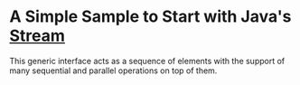 # A Simple Sample to Start with Java's [Stream](https://docs.oracle.com/javase/8/docs/api/java/util/stream/Stream.html) #  
This generic interface acts as a sequence of elements with the support of many sequential and parallel operations on top of them.  
